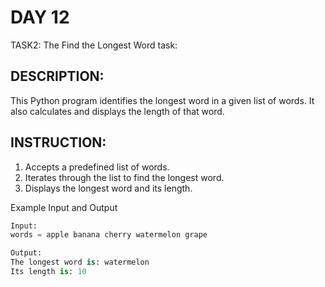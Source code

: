 # DAY 12
TASK2: The Find the Longest Word task:

## DESCRIPTION:
This Python program identifies the longest word in a given list of words. It also calculates and displays the length of that word.

## INSTRUCTION:
1. Accepts a predefined list of words.
2. Iterates through the list to find the longest word.
3. Displays the longest word and its length.
 
Example Input and Output
```PYTHON
Input:
words = apple banana cherry watermelon grape

Output:
The longest word is: watermelon
Its length is: 10
